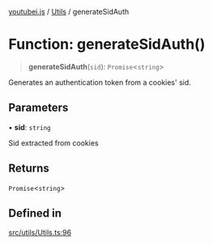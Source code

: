 [youtubei.js](../../../README.md) / [Utils](../README.md) / generateSidAuth

# Function: generateSidAuth()

> **generateSidAuth**(`sid`): `Promise`\<`string`\>

Generates an authentication token from a cookies' sid.

## Parameters

• **sid**: `string`

Sid extracted from cookies

## Returns

`Promise`\<`string`\>

## Defined in

[src/utils/Utils.ts:96](https://github.com/LuanRT/YouTube.js/blob/eb21af33db708f0355f4fb15881f5d4fabc7b06c/src/utils/Utils.ts#L96)
